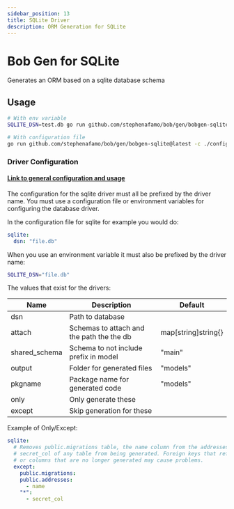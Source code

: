 ```yaml
---
sidebar_position: 13
title: SQLite Driver
description: ORM Generation for SQLite
---
```


# Bob Gen for SQLite

Generates an ORM based on a sqlite database schema

## Usage

```sh
# With env variable
SQLITE_DSN=test.db go run github.com/stephenafamo/bob/gen/bobgen-sqlite@latest

# With configuration file
go run github.com/stephenafamo/bob/gen/bobgen-sqlite@latest -c ./config/bobgen.yaml
```

### Driver Configuration

#### [Link to general configuration and usage](./configuration)

The configuration for the sqlite driver must all be prefixed by the driver name. You must use a configuration file or environment variables for configuring the database driver.

In the configuration file for sqlite for example you would do:

```yaml
sqlite:
  dsn: "file.db"
```

When you use an environment variable it must also be prefixed by the driver name:

```sh
SQLITE_DSN="file.db"
```

The values that exist for the drivers:

| Name          | Description                               | Default             |
| ------------- | ----------------------------------------- | ------------------- |
| dsn           | Path to database                          |                     |
| attach        | Schemas to attach and the path the the db | map[string]string{} |
| shared_schema | Schema to not include prefix in model     | "main"              |
| output        | Folder for generated files                | "models"            |
| pkgname       | Package name for generated code           | "models"            |
| only          | Only generate these                       |                     |
| except        | Skip generation for these                 |                     |

Example of Only/Except:

```yaml
sqlite:
  # Removes public.migrations table, the name column from the addresses table, and
  # secret_col of any table from being generated. Foreign keys that reference tables
  # or columns that are no longer generated may cause problems.
  except:
    public.migrations:
    public.addresses:
      - name
    "*":
      - secret_col
```

